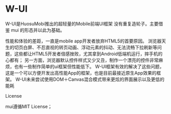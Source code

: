 # W-UI
W-UI是HuosuMobi推出的超轻量的Mobile前端UI框架
没有重复造轮子。主要借鉴 mui 的形态并以此为基础。

性能和体验的差距，一直是mobile app开发者放弃HTML5的首要原因。 浏览器天生的切页白屏、不忍直视的转页动画、浮动元素的抖动、无法流畅下拉刷新等问题，这些都让HTML5开发者倍感挫败，尤其拿到Android低端机运行，摔手机的心都有； 另一方面，浏览器默认控件样式又少又丑，制作一个漂亮的控件非常麻烦，也有一些制作简单的ui框架但性能低下。
W-UI框架有效的解决了这些问题，这是一个可以方便开发出高性能App的框架，也是目前最接近原生App效果的框架。
W-UI未来尝试使用DOM＋Canvas混合模式带来更炫的界面展示以及更低的能耗

License

mui遵循MIT License；
